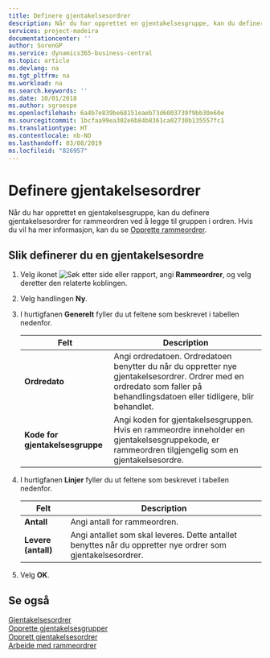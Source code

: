 ```yaml
---
title: Definere gjentakelsesordrer
description: Når du har opprettet en gjentakelsesgruppe, kan du definere gjentakelsesordrer for rammeordren ved å legge til gruppen i ordren.
services: project-madeira
documentationcenter: ''
author: SorenGP
ms.service: dynamics365-business-central
ms.topic: article
ms.devlang: na
ms.tgt_pltfrm: na
ms.workload: na
ms.search.keywords: ''
ms.date: 10/01/2018
ms.author: sgroespe
ms.openlocfilehash: 6a4b7e839be68151eaeb73d6003739f9bb30e60e
ms.sourcegitcommit: 1bcfaa99ea302e6b84b8361ca02730b135557fc1
ms.translationtype: HT
ms.contentlocale: nb-NO
ms.lasthandoff: 03/08/2019
ms.locfileid: "826957"
---
```

# <a name="set-up-recurring-orders"></a>Definere gjentakelsesordrer
Når du har opprettet en gjentakelsesgruppe, kan du definere gjentakelsesordrer for rammeordren ved å legge til gruppen i ordren. Hvis du vil ha mer informasjon, kan du se [Opprette rammeordrer](how-to-set-up-recurring-groups.md).  

## <a name="to-set-up-a-recurring-order"></a>Slik definerer du en gjentakelsesordre  

1.  Velg ikonet ![Søk etter side eller rapport](../../media/ui-search/search_small.png "Søk etter side eller rapport"), angi **Rammeordrer**, og velg deretter den relaterte koblingen.  
2.  Velg handlingen **Ny**.  
3.  I hurtigfanen **Generelt** fyller du ut feltene som beskrevet i tabellen nedenfor.  

    |Felt|Description|  
    |---------------------------------|---------------------------------------|  
    |**Ordredato**|Angi ordredatoen. Ordredatoen benytter du når du oppretter nye gjentakelsesordrer. Ordrer med en ordredato som faller på behandlingsdatoen eller tidligere, blir behandlet.|  
    |**Kode for gjentakelsesgruppe**|Angi koden for gjentakelsesgruppen. Hvis en rammeordre inneholder en gjentakelsesgruppekode, er rammeordren tilgjengelig som en gjentakelsesordre.|  

4.  I hurtigfanen **Linjer** fyller du ut feltene som beskrevet i tabellen nedenfor.  

    |Felt|Description|  
    |---------------------------------|---------------------------------------|  
    |**Antall**|Angi antall for rammeordren.|  
    |**Levere (antall)**|Angi antallet som skal leveres. Dette antallet benyttes når du oppretter nye ordrer som gjentakelsesordrer.|  

5.  Velg **OK**.  

## <a name="see-also"></a>Se også  
 [Gjentakelsesordrer](recurring-orders.md)   
 [Opprette gjentakelsesgrupper](how-to-set-up-recurring-groups.md)   
 [Opprett gjentakelsesordrer](how-to-create-recurring-orders.md)   
 [Arbeide med rammeordrer](../../sales-how-to-create-blanket-sales-orders.md)
